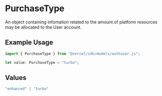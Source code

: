 # PurchaseType

An object containing infomation related to the amount of platform resources may be allocated to the User account.

## Example Usage

```typescript
import { PurchaseType } from "@vercel/sdk/models/authuser.js";

let value: PurchaseType = "turbo";
```

## Values

```typescript
"enhanced" | "turbo"
```